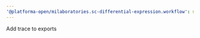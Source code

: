 ```yaml
---
'@platforma-open/milaboratories.sc-differential-expression.workflow': minor
---
```


Add trace to exports
